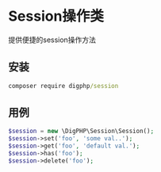 # Session操作类

提供便捷的session操作方法

## 安装

``` cmd
composer require digphp/session
```

## 用例

``` php
$session = new \DigPHP\Session\Session();
$session->set('foo', 'some val..');
$session->get('foo', 'default val.');
$session->has('foo');
$session->delete('foo');
```
